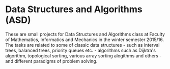 # Data Structures and Algorithms (ASD)

These are small projects for Data Structures and Algorithms class 
at Faculty of Mathematics, Informatics and Mechanics in the winter 
semester 2015/16.
The tasks are related to some of classic data structures -
such as interval trees, balanced trees, priority queues etc. -
algorithms such as Dijktra's algorithm, topological sorting,
various array sorting alogithms and others - and different
paradigms of problem solving.
